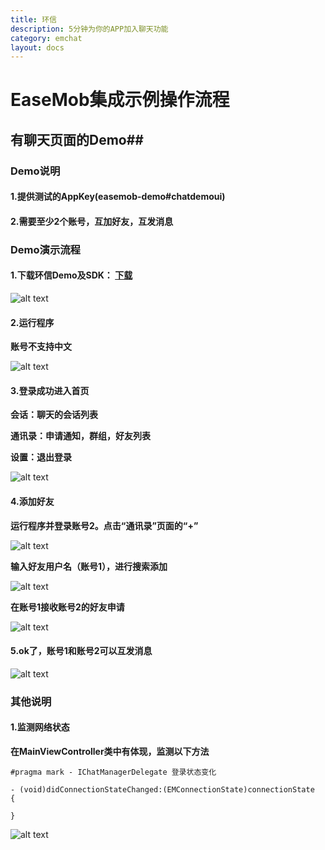 ```yaml
---
title: 环信
description: 5分钟为你的APP加入聊天功能
category: emchat
layout: docs
---
```


# EaseMob集成示例操作流程 #

## 有聊天页面的Demo##

### Demo说明 ###

#### 1.提供测试的AppKey(easemob-demo#chatdemoui) ####

#### 2.需要至少2个账号，互加好友，互发消息 ####

### Demo演示流程 ###

#### 1.下载环信Demo及SDK： [下载](http://www.easemob.com/downloads.php) ####

  ![alt text](chatUIDemoFolder.png "Demo")
  
#### 2.运行程序 ####
**账号不支持中文**

 ![alt text](chatUIDemoLogin.png "Demo")
 
#### 3.登录成功进入首页 ####
**会话：聊天的会话列表**

**通讯录：申请通知，群组，好友列表**

**设置：退出登录**

 ![alt text](chatUIDemoHome.png "Demo")
 
#### 4.添加好友 ####
**运行程序并登录账号2。点击“通讯录”页面的“+”**

 ![alt text](chatUIDemoOther.png "Demo")
 
 **输入好友用户名（账号1），进行搜索添加**
 
 ![alt text](chatUIDemoAddFriend.png "Demo")
 
 **在账号1接收账号2的好友申请**
 
 ![alt text](chatUIDemoApplyList.png "Demo")
 
#### 5.ok了，账号1和账号2可以互发消息 ####

 ![alt text](chatUIDemoChatList.png "Demo") 
 
### 其他说明 ###
#### 1.监测网络状态 ####
**在MainViewController类中有体现，监测以下方法**

	#pragma mark - IChatManagerDelegate 登录状态变化

	- (void)didConnectionStateChanged:(EMConnectionState)connectionState
	{
    	
	}
	
![alt text](chatUIDemoNetwork.png "Demo") 